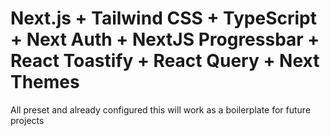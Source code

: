 # Next.js + Tailwind CSS + TypeScript + Next Auth + NextJS Progressbar + React Toastify + React Query + Next Themes

All preset and already configured this will work as a boilerplate for future projects

